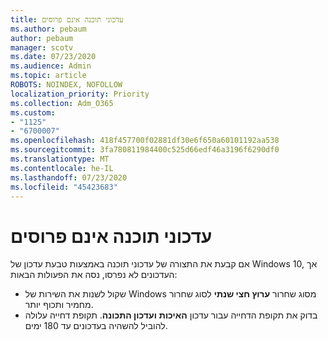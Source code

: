 ```yaml
---
title: עדכוני תוכנה אינם פרוסים
ms.author: pebaum
author: pebaum
manager: scotv
ms.date: 07/23/2020
ms.audience: Admin
ms.topic: article
ROBOTS: NOINDEX, NOFOLLOW
localization_priority: Priority
ms.collection: Adm_O365
ms.custom:
- "1125"
- "6700007"
ms.openlocfilehash: 418f457700f02881df30e6f650a60101192aa538
ms.sourcegitcommit: 3fa780811984400c525d66edf46a3196f6290df0
ms.translationtype: MT
ms.contentlocale: he-IL
ms.lasthandoff: 07/23/2020
ms.locfileid: "45423683"
---
```

# <a name="software-updates-are-not-being-deployed"></a>עדכוני תוכנה אינם פרוסים

אם קבעת את התצורה של עדכוני תוכנה באמצעות טבעת עדכון של Windows 10, אך העדכונים לא נפרסו, נסה את הפעולות הבאות:  

- שקול לשנות את השירות של Windows מסוג שחרור **ערוץ חצי שנתי** לסוג שחרור מחמיר ותכוף יותר.
- בדוק את תקופת הדחייה עבור עדכון **האיכות** **ועדכון התכונה**. תקופת דחייה עלולה להוביל להשהיה בעדכונים עד 180 ימים.
